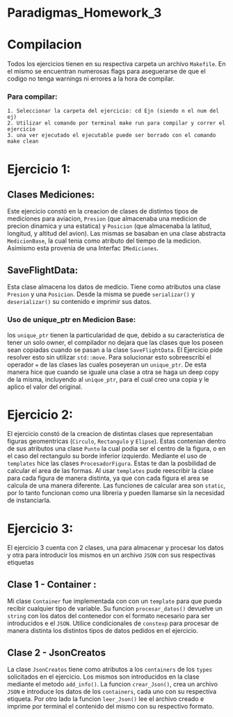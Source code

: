 # Paradigmas_Homework_3

# Compilacion
Todos los ejercicios tienen en su respectiva carpeta un archivo `Makefile`. En el mismo se encuentran numerosas flags para aseguerarse
de que el codigo no tenga warnings ni errores a la hora de compilar. 
### Para compilar:
    1. Seleccionar la carpeta del ejercicio: cd Ejn (siendo n el num del ej)
    2. Utilizar el comando por terminal make run para compilar y correr el ejercicio 
    3. una ver ejecutado el ejecutable puede ser borrado con el comando make clean 


# Ejercicio 1:

## Clases Mediciones:
Este ejercicio constó en la creacion de clases de distintos tipos de mediciones para aviacion, `Presion` (que almacenaba una medicion de precion dinamica y una estatica) y `Posicion` (que almacenaba la latitud, longitud, y altitud del avion). 
Las mismas se basaban en una clase abstracta `MedicionBase`, la cual tenia como atributo del tiempo de la medicion. 
Asimismo esta provenia de una Interfac `IMediciones`.

## SaveFlightData:
Esta clase almacena los datos de medicio. Tiene como atributos una clase `Presion` y una `Posicion`. Desde la misma se puede `serializar()` y `deserializar()` su contenido e imprimir sus datos.

### Uso de unique_ptr en Medicion Base:
los `unique_ptr` tienen la particularidad de que, debido a su caracteristica de tener un solo owner, el compilador no dejara que las clases que los poseen
sean copiadas cuando se pasan a la clase `SaveFlightData`. El Ejercicio pide resolver esto sin utilizar `std::move`. 
Para solucionar esto sobreescribí el operador `=` de las clases las cuales poseyeran un `unique_ptr`.  De esta manera hice que cuando se iguale una clase a otra se haga un deep copy de la misma, incluyendo al `unique_ptr`, para el cual creo una copia y le aplico el valor del original.

# Ejercicio 2:

El ejercicio constó de la creacion de distintas clases que representaban figuras geomentricas (`Circulo`, `Rectangulo` y `Elipse`).
Estas contenian dentro de sus atributos una clase `Punto` la cual podia ser el centro de la figura, o en el caso del rectangulo su borde inferior izquierdo.
Mediante el uso de `templates` hice las clases `ProcesadorFigura`. Estas te dan la posbilidad de calcular el area de las formas. Al usar `templates` pude reescribir la clase
para cada figura de manera distinta, ya que con cada figura el area se calcula de una manera diferente. Las funciones de calcular area son `static`, por lo tanto funcionan como una libreria y pueden llamarse sin la necesidad de instanciarla.

# Ejercicio 3:
El ejercicio 3 cuenta con 2 clases, una para almacenar y procesar los datos y otra para introducir los mismos en un archivo `JSON` con sus respectivas etiquetas

## Clase 1 - Container : 
Mi clase `Container` fue implementada con con un `template` para que pueda recibir cualquier tipo de variable. Su funcion `procesar_datos()`
devuelve un `string` con los datos del contenedor con el formato necesario para ser introducidos e el `JSON`. Utilice condicionales
de `constexp` para procesar de manera distinta los distintos tipos de datos pedidos en el ejercicio.

## Clase 2 - JsonCreatos
La clase `JsonCreatos` tiene como atributos a los `containers` de los `types` solicitados en el ejercicio. Los mismos son introducidos en la clase mediante el metodo `add_info()`.
La funcion `crear_Json()`, crea un archivo `JSON` e introduce los datos de los `containers`, cada uno con su respectiva etiqueta.
Por otro lado la funcion `leer_Json()` lee el archivo creado e imprime por terminal el contenido del mismo con su respectivo formato.    
